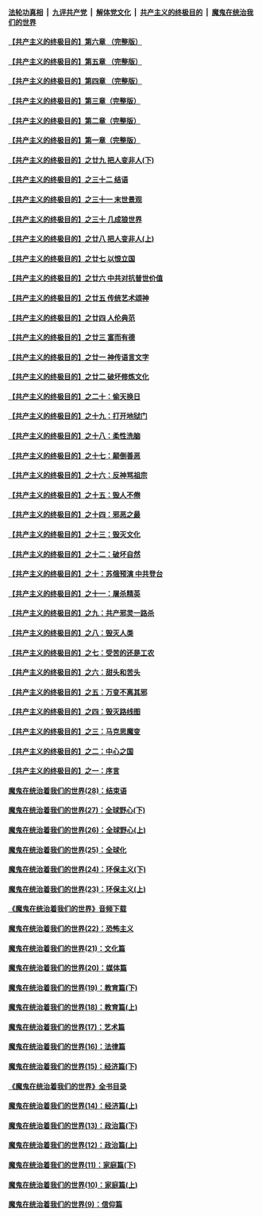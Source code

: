####  [法轮功真相](../../../../basic/blob/master/README.md?t=01082039) &nbsp;|&nbsp; [九评共产党](../../../../9ping.md/blob/master/README.md?t=01082039) &nbsp;|&nbsp; [解体党文化](../../../../jtdwh.md/blob/master/README.md?t=01082039)  &nbsp;|&nbsp; [共产主义的终极目的](../../../../gczydzjmd.md/blob/master/README.md?t=01082039) &nbsp;|&nbsp; [魔鬼在统治我们的世界](../../../../mgztzwmdsj.md/blob/master/README.md?t=01082039) 

#### [【共产主义的终极目的】第六章 （完整版）](../pages/nsc422/n11428913.md?t=01082039) 

#### [【共产主义的终极目的】第五章 （完整版）](../pages/nsc422/n11428912.md?t=01082039) 

#### [【共产主义的终极目的】第四章 （完整版）](../pages/nsc422/n11428907.md?t=01082039) 

#### [【共产主义的终极目的】第三章（完整版）](../pages/nsc422/n11428848.md?t=01082039) 

#### [【共产主义的终极目的】第二章（完整版）](../pages/nsc422/n11428831.md?t=01082039) 

#### [【共产主义的终极目的】第一章（完整版）](../pages/nsc422/n11417651.md?t=01082039) 

#### [【共产主义的终极目的】之廿九 把人变非人(下)](../pages/nsc422/n11344140.md?t=01082039) 

#### [【共产主义的终极目的】之三十二 结语](../pages/nsc422/n11360535.md?t=01082039) 

#### [【共产主义的终极目的】之三十一 末世景观](../pages/nsc422/n11351129.md?t=01082039) 

#### [【共产主义的终极目的】之三十 几成狼世界](../pages/nsc422/n11348280.md?t=01082039) 

#### [【共产主义的终极目的】之廿八 把人变非人(上)](../pages/nsc422/n11340492.md?t=01082039) 

#### [【共产主义的终极目的】之廿七 以恨立国](../pages/nsc422/n11336944.md?t=01082039) 

#### [【共产主义的终极目的】之廿六 中共对抗普世价值](../pages/nsc422/n11324785.md?t=01082039) 

#### [【共产主义的终极目的】之廿五 传统艺术颂神](../pages/nsc422/n11296396.md?t=01082039) 

#### [【共产主义的终极目的】之廿四 人伦典范](../pages/nsc422/n11296397.md?t=01082039) 

#### [【共产主义的终极目的】之廿三 富而有德](../pages/nsc422/n11283598.md?t=01082039) 

#### [【共产主义的终极目的】之廿一 神传语言文字](../pages/nsc422/n11263265.md?t=01082039) 

#### [【共产主义的终极目的】之廿二 破坏修炼文化](../pages/nsc422/n11245728.md?t=01082039) 

#### [【共产主义的终极目的】之二十：偷天换日](../pages/nsc422/n11238846.md?t=01082039) 

#### [【共产主义的终极目的】之十九：打开地狱门](../pages/nsc422/n11206376.md?t=01082039) 

#### [【共产主义的终极目的】之十八：柔性洗脑](../pages/nsc422/n11199994.md?t=01082039) 

#### [【共产主义的终极目的】之十七：颠倒善恶](../pages/nsc422/n11179782.md?t=01082039) 

#### [【共产主义的终极目的】之十六：反神骂祖宗](../pages/nsc422/n11166798.md?t=01082039) 

#### [【共产主义的终极目的】之十五：毁人不倦](../pages/nsc422/n11166792.md?t=01082039) 

#### [【共产主义的终极目的】之十四：邪恶之最](../pages/nsc422/n11150249.md?t=01082039) 

#### [【共产主义的终极目的】之十三：毁灭文化](../pages/nsc422/n11135227.md?t=01082039) 

#### [【共产主义的终极目的】之十二：破坏自然](../pages/nsc422/n11135214.md?t=01082039) 

#### [【共产主义的终极目的】之十：苏俄预演 中共登台](../pages/nsc422/n11118424.md?t=01082039) 

#### [【共产主义的终极目的】之十一：屠杀精英](../pages/nsc422/n11118442.md?t=01082039) 

#### [【共产主义的终极目的】之九：共产邪灵一路杀](../pages/nsc422/n11114139.md?t=01082039) 

#### [【共产主义的终极目的】之八：毁灭人类](../pages/nsc422/n11108503.md?t=01082039) 

#### [【共产主义的终极目的】之七：受苦的还是工农](../pages/nsc422/n11101809.md?t=01082039) 

#### [【共产主义的终极目的】之六：甜头和苦头](../pages/nsc422/n11096971.md?t=01082039) 

#### [【共产主义的终极目的】之五：万变不离其邪](../pages/nsc422/n11091285.md?t=01082039) 

#### [【共产主义的终极目的】之四：毁灭路线图](../pages/nsc422/n11086284.md?t=01082039) 

#### [【共产主义的终极目的】之三：马克思魔变](../pages/nsc422/n11061941.md?t=01082039) 

#### [【共产主义的终极目的】之二：中心之国](../pages/nsc422/n11047728.md?t=01082039) 

#### [【共产主义的终极目的】之一：序言](../pages/nsc422/n11086077.md?t=01082039) 

#### [魔鬼在统治着我们的世界(28)：结束语](../pages/nsc422/n10936246.md?t=01082039) 

#### [魔鬼在统治着我们的世界(27)：全球野心(下)](../pages/nsc422/n10928319.md?t=01082039) 

#### [魔鬼在统治着我们的世界(26)：全球野心(上)](../pages/nsc422/n10900318.md?t=01082039) 

#### [魔鬼在统治着我们的世界(25)：全球化](../pages/nsc422/n10788205.md?t=01082039) 

#### [魔鬼在统治着我们的世界(24)：环保主义(下)](../pages/nsc422/n10695307.md?t=01082039) 

#### [魔鬼在统治着我们的世界(23)：环保主义(上)](../pages/nsc422/n10688613.md?t=01082039) 

#### [《魔鬼在统治着我们的世界》音频下载](../pages/nsc422/n10635553.md?t=01082039) 

#### [魔鬼在统治着我们的世界(22)：恐怖主义](../pages/nsc422/n10614727.md?t=01082039) 

#### [魔鬼在统治着我们的世界(21)：文化篇](../pages/nsc422/n10597706.md?t=01082039) 

#### [魔鬼在统治着我们的世界(20)：媒体篇](../pages/nsc422/n10586579.md?t=01082039) 

#### [魔鬼在统治着我们的世界(19)：教育篇(下)](../pages/nsc422/n10564808.md?t=01082039) 

#### [魔鬼在统治着我们的世界(18)：教育篇(上)](../pages/nsc422/n10526970.md?t=01082039) 

#### [魔鬼在统治着我们的世界(17)：艺术篇](../pages/nsc422/n10499093.md?t=01082039) 

#### [魔鬼在统治着我们的世界(16)：法律篇](../pages/nsc422/n10485969.md?t=01082039) 

#### [魔鬼在统治着我们的世界(15)：经济篇(下)](../pages/nsc422/n10469975.md?t=01082039) 

#### [《魔鬼在统治着我们的世界》全书目录](../pages/nsc422/n10464261.md?t=01082039) 

#### [魔鬼在统治着我们的世界(14)：经济篇(上)](../pages/nsc422/n10457370.md?t=01082039) 

#### [魔鬼在统治着我们的世界(13)：政治篇(下)](../pages/nsc422/n10448270.md?t=01082039) 

#### [魔鬼在统治着我们的世界(12)：政治篇(上)](../pages/nsc422/n10444576.md?t=01082039) 

#### [魔鬼在统治着我们的世界(11)：家庭篇(下)](../pages/nsc422/n10440961.md?t=01082039) 

#### [魔鬼在统治着我们的世界(10)：家庭篇(上)](../pages/nsc422/n10435448.md?t=01082039) 

#### [魔鬼在统治着我们的世界(9)：信仰篇](../pages/nsc422/n10432159.md?t=01082039) 


